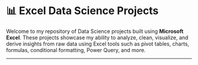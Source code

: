 # 📊 Excel Data Science Projects

Welcome to my repository of Data Science projects built using **Microsoft Excel**. These projects showcase my ability to analyze, clean, visualize, and derive insights from raw data using Excel tools such as pivot tables, charts, formulas, conditional formatting, Power Query, and more.

---



